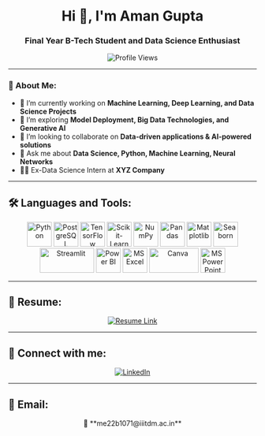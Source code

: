 <h1 align="center"> Hi 👋, I'm Aman Gupta </h1>  

<h3 align="center"> Final Year B-Tech Student and Data Science Enthusiast </h3>  

<p align="center">  
  <img src="https://komarev.com/ghpvc/?username=AmanGupta30072004&color=blue" alt="Profile Views" />  
</p>  

---

### 🚀 About Me:  
- 🔭 I’m currently working on **Machine Learning, Deep Learning, and Data Science Projects**  
- 🌱 I’m exploring **Model Deployment, Big Data Technologies, and Generative AI**  
- 🤝 I’m looking to collaborate on **Data-driven applications & AI-powered solutions**  
- 💬 Ask me about **Data Science, Python, Machine Learning, Neural Networks**  
- 👨‍💻 Ex-Data Science Intern at **XYZ Company**  

---

## 🛠 Languages and Tools:  

<p align="center">  
  <img src="https://cdn.jsdelivr.net/gh/devicons/devicon/icons/python/python-original.svg" height="50" width="50" alt="Python"/>  
  <img src="https://cdn.jsdelivr.net/gh/devicons/devicon/icons/postgresql/postgresql-original.svg" height="50" width="50" alt="PostgreSQL"/>  
  <img src="https://upload.wikimedia.org/wikipedia/commons/2/2d/Tensorflow_logo.svg" height="50" width="50" alt="TensorFlow"/>  
  <img src="https://upload.wikimedia.org/wikipedia/commons/0/05/Scikit_learn_logo_small.svg" height="50" width="50" alt="Scikit-Learn"/>  
  <img src="https://cdn.jsdelivr.net/gh/devicons/devicon/icons/numpy/numpy-original.svg" height="50" width="50" alt="NumPy"/>  
  <img src="https://cdn.jsdelivr.net/gh/devicons/devicon/icons/pandas/pandas-original.svg" height="50" width="50" alt="Pandas"/>  
  <img src="https://upload.wikimedia.org/wikipedia/commons/8/84/Matplotlib_icon.svg" height="50" width="50" alt="Matplotlib"/>  
  <img src="https://seaborn.pydata.org/_images/logo-mark-lightbg.svg" height="50" width="50" alt="Seaborn"/>  
  <img src="https://streamlit.io/images/brand/streamlit-logo-primary-colormark-darktext.png" height="50" width="110" alt="Streamlit"/>  
  <img src="https://upload.wikimedia.org/wikipedia/commons/c/cf/New_Power_BI_Logo.svg" height="50" width="50" alt="Power BI"/>  
  <img src="https://upload.wikimedia.org/wikipedia/commons/8/86/Microsoft_Excel_2013-2019_logo.svg" height="50" width="50" alt="MS Excel"/>
  <img src="https://upload.wikimedia.org/wikipedia/commons/5/5e/Canva_logo.svg" height="50" width="100" alt="Canva"/>
  <img src="https://upload.wikimedia.org/wikipedia/commons/0/0f/Microsoft_PowerPoint_2013-2019_logo.svg" height="50" width="50" alt="MS PowerPoint"/>
</p>


---

## 📄 Resume:  
<p align="center">  
  <a href="https://drive.google.com/file/d/1vMlMvrwO1p0DTErNIROOm32VRRyLfIj0/view">  
    <img src="https://img.shields.io/badge/View My Resume-00ADD8?style=for-the-badge&logo=readme&logoColor=white" alt="Resume Link" />  
  </a>  
</p>  

---

## 🔗 Connect with me:  
<p align="center">  
  <a href="https://www.linkedin.com/in/amangupta30072004/">  
    <img src="https://img.shields.io/badge/LinkedIn-0077B5?style=for-the-badge&logo=linkedin&logoColor=white" alt="LinkedIn" />  
  </a>  
</p>  

---

## 📧 Email:  
<p align="center">  
  📩 **me22b1071@iiitdm.ac.in**  
</p>  

